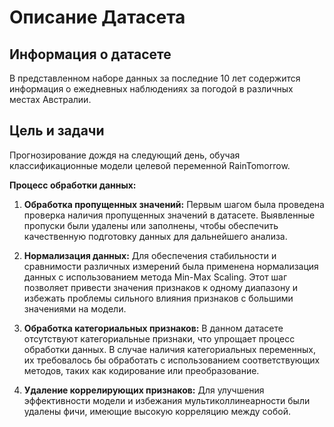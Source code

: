 # Описание Датасета
## Информация о датасете

В представленном наборе данных за последние 10 лет содержится информация о ежедневных наблюдениях за погодой в различных местах Австралии.

## Цель и задачи

Прогнозирование дождя на следующий день, обучая классификационные модели целевой переменной RainTomorrow.

**Процесс обработки данных:**
1. **Обработка пропущенных значений:** Первым шагом была проведена проверка наличия пропущенных значений в датасете. Выявленные пропуски были удалены или заполнены, чтобы обеспечить качественную подготовку данных для дальнейшего анализа.

2. **Нормализация данных:** Для обеспечения стабильности и сравнимости различных измерений была применена нормализация данных с использованием метода Min-Max Scaling. Этот шаг позволяет привести значения признаков к одному диапазону и избежать проблемы сильного влияния признаков с большими значениями на модели.

3. **Обработка категориальных признаков:** В данном датасете отсутствуют категориальные признаки, что упрощает процесс обработки данных. В случае наличия категориальных переменных, их требовалось бы обработать с использованием соответствующих методов, таких как кодирование или преобразование.

4. **Удаление коррелирующих признаков:** Для улучшения эффективности модели и избежания мультиколлинеарности были удалены фичи, имеющие высокую корреляцию между собой.
